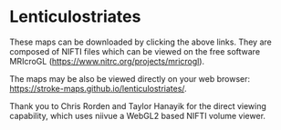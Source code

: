 # Lenticulostriates
These maps can be downloaded by clicking the above links. They are composed of NIFTI files which can be viewed on the free software MRIcroGL (https://www.nitrc.org/projects/mricrogl).

The maps may be also be viewed directly on your web browser: https://stroke-maps.github.io/lenticulostriates/.

Thank you to Chris Rorden and Taylor Hanayik for the direct viewing capability, which uses niivue a WebGL2 based NIFTI volume viewer.
